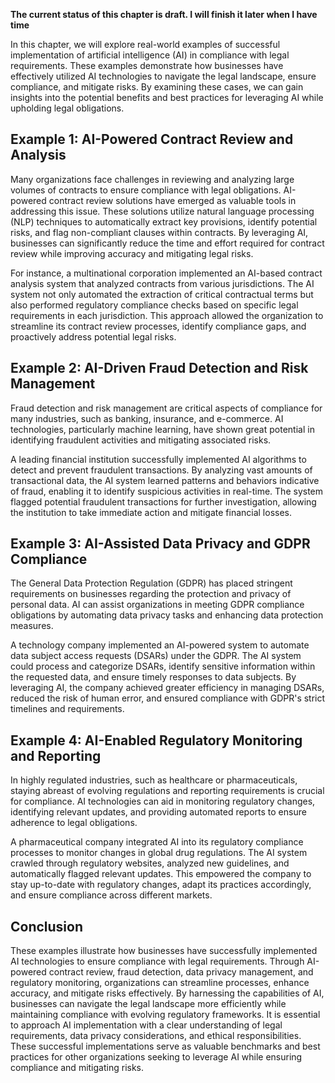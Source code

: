 **The current status of this chapter is draft. I will finish it later when I have time**

In this chapter, we will explore real-world examples of successful implementation of artificial intelligence (AI) in compliance with legal requirements. These examples demonstrate how businesses have effectively utilized AI technologies to navigate the legal landscape, ensure compliance, and mitigate risks. By examining these cases, we can gain insights into the potential benefits and best practices for leveraging AI while upholding legal obligations.

Example 1: AI-Powered Contract Review and Analysis
--------------------------------------------------

Many organizations face challenges in reviewing and analyzing large volumes of contracts to ensure compliance with legal obligations. AI-powered contract review solutions have emerged as valuable tools in addressing this issue. These solutions utilize natural language processing (NLP) techniques to automatically extract key provisions, identify potential risks, and flag non-compliant clauses within contracts. By leveraging AI, businesses can significantly reduce the time and effort required for contract review while improving accuracy and mitigating legal risks.

For instance, a multinational corporation implemented an AI-based contract analysis system that analyzed contracts from various jurisdictions. The AI system not only automated the extraction of critical contractual terms but also performed regulatory compliance checks based on specific legal requirements in each jurisdiction. This approach allowed the organization to streamline its contract review processes, identify compliance gaps, and proactively address potential legal risks.

Example 2: AI-Driven Fraud Detection and Risk Management
--------------------------------------------------------

Fraud detection and risk management are critical aspects of compliance for many industries, such as banking, insurance, and e-commerce. AI technologies, particularly machine learning, have shown great potential in identifying fraudulent activities and mitigating associated risks.

A leading financial institution successfully implemented AI algorithms to detect and prevent fraudulent transactions. By analyzing vast amounts of transactional data, the AI system learned patterns and behaviors indicative of fraud, enabling it to identify suspicious activities in real-time. The system flagged potential fraudulent transactions for further investigation, allowing the institution to take immediate action and mitigate financial losses.

Example 3: AI-Assisted Data Privacy and GDPR Compliance
-------------------------------------------------------

The General Data Protection Regulation (GDPR) has placed stringent requirements on businesses regarding the protection and privacy of personal data. AI can assist organizations in meeting GDPR compliance obligations by automating data privacy tasks and enhancing data protection measures.

A technology company implemented an AI-powered system to automate data subject access requests (DSARs) under the GDPR. The AI system could process and categorize DSARs, identify sensitive information within the requested data, and ensure timely responses to data subjects. By leveraging AI, the company achieved greater efficiency in managing DSARs, reduced the risk of human error, and ensured compliance with GDPR's strict timelines and requirements.

Example 4: AI-Enabled Regulatory Monitoring and Reporting
---------------------------------------------------------

In highly regulated industries, such as healthcare or pharmaceuticals, staying abreast of evolving regulations and reporting requirements is crucial for compliance. AI technologies can aid in monitoring regulatory changes, identifying relevant updates, and providing automated reports to ensure adherence to legal obligations.

A pharmaceutical company integrated AI into its regulatory compliance processes to monitor changes in global drug regulations. The AI system crawled through regulatory websites, analyzed new guidelines, and automatically flagged relevant updates. This empowered the company to stay up-to-date with regulatory changes, adapt its practices accordingly, and ensure compliance across different markets.

Conclusion
----------

These examples illustrate how businesses have successfully implemented AI technologies to ensure compliance with legal requirements. Through AI-powered contract review, fraud detection, data privacy management, and regulatory monitoring, organizations can streamline processes, enhance accuracy, and mitigate risks effectively. By harnessing the capabilities of AI, businesses can navigate the legal landscape more efficiently while maintaining compliance with evolving regulatory frameworks. It is essential to approach AI implementation with a clear understanding of legal requirements, data privacy considerations, and ethical responsibilities. These successful implementations serve as valuable benchmarks and best practices for other organizations seeking to leverage AI while ensuring compliance and mitigating risks.
